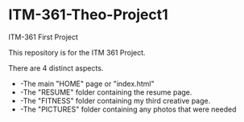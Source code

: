 # ITM-361-Theo-Project1
ITM-361 First Project

This repository is for the ITM 361 Project.

There are 4 distinct aspects.

<ul>
<li>-The main "HOME" page or "index.html"</li>
<li>-The "RESUME" folder containing the resume page.</li>
<li>-The "FITNESS" folder containing my third creative page.</li>
<li>-The "PICTURES" folder containing any photos that were needed </li>
